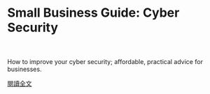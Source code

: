 # Small Business Guide: Cyber Security

<!--more-->
<!--226-->
<br><br/>
How to improve your cyber security; affordable, practical advice for businesses.

[閱讀全文](https://www.ncsc.gov.uk/collection/small-business-guide)

